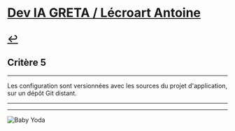 
# [Dev IA GRETA / Lécroart Antoine](https://github.com/Dev-IA-2024/antoine.lecroart)

[↩️](..)
---

## Critère 5

---

Les configuration sont versionnées avec les sources du projet d'application, sur un dépôt Git distant.

---
---
![Baby Yoda](https://images3.alphacoders.com/110/1108129.jpg)

